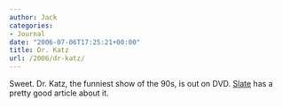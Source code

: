 ```yaml
---
author: Jack
categories:
- Journal
date: "2006-07-06T17:25:21+00:00"
title: Dr. Katz
url: /2006/dr-katz/
---
```


Sweet. Dr. Katz, the funniest show of the 90s, is out on DVD. [Slate](<http://www.slate.com/id/2144870/>) has a pretty good article about it.